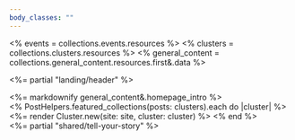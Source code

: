 ```yaml
---
body_classes: ""
---
```

<% events = collections.events.resources %>
<% clusters = collections.clusters.resources %>
<% general_content = collections.general_content.resources.first&.data %>

<%= partial "landing/header" %>
<main class="min-w-[260px] max-w-[1550px] mx-auto mt-[40px]">
  <div class="introduction">
    <%= markdownify general_content&.homepage_intro %>
  </div>
  <% PostHelpers.featured_collections(posts: clusters).each do |cluster| %>
    <%= render Cluster.new(site: site, cluster: cluster) %>
  <% end %>
</main>
<%= partial "shared/tell-your-story" %>

<script>
  if (window.netlifyIdentity) {
    window.netlifyIdentity.on("init", user => {
      if (!user) {
        window.netlifyIdentity.on("login", () => {
          document.location.href = "/admin/";
        });
      }
    });
  }
</script>
